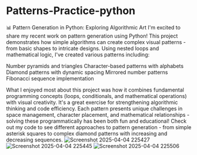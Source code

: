 # Patterns-Practice-python

📊 Pattern Generation in Python: Exploring Algorithmic Art
I'm excited to share my recent work on pattern generation using Python!
This project demonstrates how simple algorithms can create complex visual patterns - from basic shapes to intricate designs. Using nested loops and mathematical logic, I've created various patterns including:

Number pyramids and triangles
Character-based patterns with alphabets
Diamond patterns with dynamic spacing
Mirrored number patterns
Fibonacci sequence implementation

What I enjoyed most about this project was how it combines fundamental programming concepts (loops, conditionals, and mathematical operations) with visual creativity. It's a great exercise for strengthening algorithmic thinking and code efficiency.
Each pattern presents unique challenges in space management, character placement, and mathematical relationships - solving these programmatically has been both fun and educational!
Check out my code to see different approaches to pattern generation - from simple asterisk squares to complex diamond patterns with increasing and decreasing sequences.
![Screenshot 2025-04-04 225427](https://github.com/user-attachments/assets/59c0337e-9b21-40fc-8d5c-86bbb1e7db80)
![Screenshot 2025-04-04 225445](https://github.com/user-attachments/assets/0e81683c-6c8e-4c94-9870-41ada02364be)
![Screenshot 2025-04-04 225506](https://github.com/user-attachments/assets/a81f5711-6feb-465b-a64f-87d794fbb7e9)
